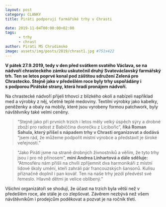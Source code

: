 ```yaml
---
layout: post
category: CLANKY
title: Piráti podporují farmářské trhy v Chrasti

date: 2019-11-04T00:00:00+02:00
tags: 
      - trhy
      - chrast
author: Piráti MS Chrudimsko
image: assets/img/posts/2019/chrast1.jpg #751x422
---
```

**V pátek 27.9.2019, tedy v den před svátkem svatého Václava, se na nádvoří chrasteckého zámku uskutečnil druhý Svatováclavský farmářský trh. Ten se letos poprvé konal pod záštitou sdružení Zelená pro Chrastecko. Stejně jako v předešlém roce byly trhy uspořádány i s podporou Pirátské strany, která hradí pronájem nádvoří.**

Na chrastecké nádvoří přijeli trhovci z blízkého okolí a nabízeli například med a výrobky z něj, včetně teplé medoviny. Textilní výrobky jako kabelky, peněženky a obaly na mobily, které jsou vyrobeny formou patchwork, byly návštěvníky také velmi ceněny.

>“Stejně jako při prvních trzích i letos měly velký úspěch sýry a drobné zboží pro radost z Babiččina dvorečku z Licibořic”, 
**říká Roman Sahula, který přišel s nápadem trhy v Chrasti organizovat a dodává**
>“jsem rád, že  můžeme podpořit místní výrobce a představit je široké veřejnosti.” 

>“Jako Piráti jsme na straně  drobných živnostníků a věřím, že tyto trhy jsou i pro ně přínosem”,
**míní  Andrea Linhartová a dále sděluje:** 
>“Atmosféru nám přišli na chvíli zpříjemnit dva harmonikáři z místní lidové školy umění, kteří zahráli pár francouzských šansonů. Kulisu příznačně doplnil i pan kovář. Ten na naše trhy jezdí předvést své řemeslo. Hlavně dětmi je velice oblíbený.”  

Všichni organizátoři se shodují, že účast na trzích byla větší než v předešlém roce, ale stále je co zlepšovat.
Závěrem nezbývá než všem návštěvníkům i prodejcům poděkovat a pozvat je na ročník třetí. 
